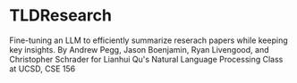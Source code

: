 # TLDResearch
Fine-tuning an LLM to efficiently summarize reserach papers while keeping key insights. By Andrew Pegg, Jason Boenjamin, Ryan Livengood, and Christopher Schrader for Lianhui Qu's Natural Language Processing Class at UCSD, CSE 156 
